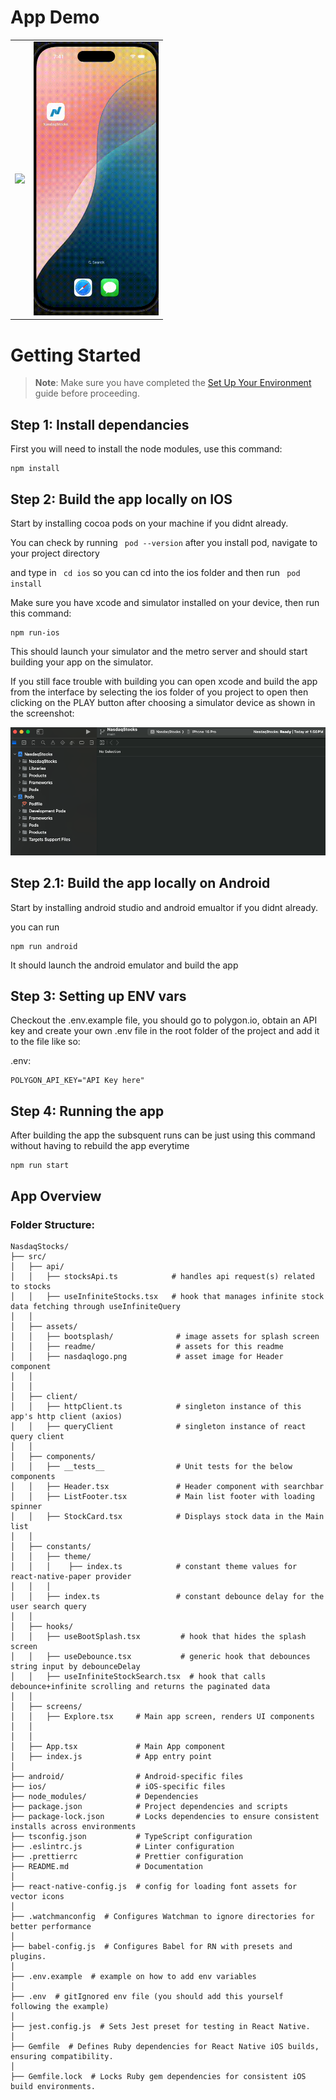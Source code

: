 # App Demo

<table>
  <tr>
    <td><img src="src/assets//readme//android-demo-compressed.gif" width="200"></td>
    <td><img src="src/assets//readme//ios-demo-compressed.gif" width="200"></td>
  </tr>
</table>

# Getting Started

> **Note**: Make sure you have completed the [Set Up Your Environment](https://reactnative.dev/docs/set-up-your-environment) guide before proceeding.

## Step 1: Install dependancies

First you will need to install the node modules, use this command:

```
npm install
```

## Step 2: Build the app locally on IOS

Start by installing cocoa pods on your machine if you didnt already.

You can check by running ` pod --version` after you install pod, navigate to your project directory

and type in ` cd ios` so you can cd into the ios folder and then run ` pod install`

Make sure you have xcode and simulator installed on your device, then run this command:

```
npm run-ios
```

This should launch your simulator and the metro server and should start building your app on the simulator.

If you still face trouble with building you can open xcode and build the app from the interface by selecting the ios folder of you project to open then clicking on the PLAY button after choosing a simulator device as shown in the screenshot:

![alt text](src/assets/readme//image.png)

## Step 2.1: Build the app locally on Android

Start by installing android studio and android emualtor if you didnt already.

you can run

```
npm run android
```

It should launch the android emulator and build the app

## Step 3: Setting up ENV vars

Checkout the .env.example file, you should go to polygon.io, obtain an API key and create your own .env file in the root folder
of the project and add it to the file like so:

.env:

```
POLYGON_API_KEY="API Key here"
```

## Step 4: Running the app

After building the app the subsquent runs can be just using this command without having to rebuild the app everytime

```
npm run start
```

## App Overview

### Folder Structure:

```
NasdaqStocks/
├── src/
│   ├── api/
│   │   ├── stocksApi.ts            # handles api request(s) related to stocks
│   │   ├── useInfiniteStocks.tsx   # hook that manages infinite stock data fetching through useInfiniteQuery
│   │
│   ├── assets/
│   │   ├── bootsplash/              # image assets for splash screen
│   │   ├── readme/                  # assets for this readme
│   │   ├── nasdaqlogo.png           # asset image for Header component
│   │
│   │
│   ├── client/
│   │   ├── httpClient.ts            # singleton instance of this app's http client (axios)
│   │   ├── queryClient              # singleton instance of react query client
│   │
│   ├── components/
│   │   ├── __tests__                # Unit tests for the below components
│   │   ├── Header.tsx               # Header component with searchbar
│   │   ├── ListFooter.tsx           # Main list footer with loading spinner
│   │   ├── StockCard.tsx            # Displays stock data in the Main list
│   │
│   ├── constants/
│   │   ├── theme/
│   │   │    ├── index.ts            # constant theme values for react-native-paper provider
│   │   │
│   │   ├── index.ts                 # constant debounce delay for the user search query
│   │
│   ├── hooks/
│   │   ├── useBootSplash.tsx         # hook that hides the splash screen
│   │   ├── useDebounce.tsx           # generic hook that debounces string input by debounceDelay
│   │   ├── useInfiniteStockSearch.tsx  # hook that calls debounce+infinite scrolling and returns the paginated data
│   │
│   ├── screens/
│   │   ├── Explore.tsx     # Main app screen, renders UI components
│   │
│   │
│   ├── App.tsx             # Main App component
│   ├── index.js            # App entry point
│
├── android/                # Android-specific files
├── ios/                    # iOS-specific files
├── node_modules/           # Dependencies
├── package.json            # Project dependencies and scripts
├── package-lock.json       # Locks dependencies to ensure consistent installs across environments
├── tsconfig.json           # TypeScript configuration
├── .eslintrc.js            # Linter configuration
├── .prettierrc             # Prettier configuration
├── README.md               # Documentation
│
├── react-native-config.js  # config for loading font assets for vector icons
│
├── .watchmanconfig  # Configures Watchman to ignore directories for better performance
│
├── babel-config.js  # Configures Babel for RN with presets and plugins.
│
├── .env.example  # example on how to add env variables
│
├── .env  # gitIgnored env file (you should add this yourself following the example)
│
├── jest.config.js  # Sets Jest preset for testing in React Native.
│
├── Gemfile  # Defines Ruby dependencies for React Native iOS builds, ensuring compatibility.
│
├── Gemfile.lock  # Locks Ruby gem dependencies for consistent iOS build environments.


```
